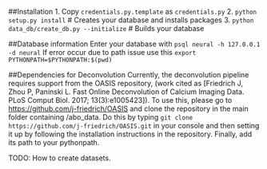 ##Installation
	1. Copy `credentials.py.template` as `credentials.py`
	2. `python setup.py install`  # Creates your database and installs packages
	3. `python data_db/create_db.py --initialize`  # Builds your database

##Database information
	Enter your database with `psql neural -h 127.0.0.1 -d neural`
	If error occur due to path issue use this `export PYTHONPATH=$PYTHONPATH:$(pwd)`

##Dependencies for Deconvolution
	Currently, the deconvolution pipeline requires support from the OASIS repository, (work cited as [Friedrich J, Zhou P, Paninski L. Fast Online Deconvolution of Calcium Imaging Data. PLoS Comput Biol. 2017; 13(3):e1005423]). To use this, please go to https://github.com/j-friedrich/OASIS and clone the repository in the main folder containing /abo_data. Do this by typing `git clone https://github.com/j-friedrich/OASIS.git` in your console and then setting it up by following the installation instructions in the repository. Finally, add its path to your pythonpath.

TODO: How to create datasets.
